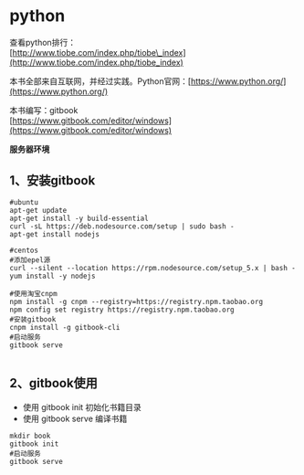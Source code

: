 # python

查看python排行：  
[http://www.tiobe.com/index.php/tiobe\_index](http://www.tiobe.com/index.php/tiobe_index)

本书全部来自互联网，并经过实践。Python官网：[https://www.python.org/](https://www.python.org/)

本书编写：gitbook  
[https://www.gitbook.com/editor/windows](https://www.gitbook.com/editor/windows)

**服务器环境**

## 1、安装gitbook

```
#ubuntu
apt-get update
apt-get install -y build-essential
curl -sL https://deb.nodesource.com/setup | sudo bash -
apt-get install nodejs
```

```
#centos
#添加epel源
curl --silent --location https://rpm.nodesource.com/setup_5.x | bash -
yum install -y nodejs
```

```
#使用淘宝cnpm
npm install -g cnpm --registry=https://registry.npm.taobao.org
npm config set registry https://registry.npm.taobao.org 
#安装gitbook
cnpm install -g gitbook-cli
#启动服务
gitbook serve


```

## 2、gitbook使用

* 使用 gitbook init 初始化书籍目录
* 使用 gitbook serve 编译书籍

```
mkdir book
gitbook init
#启动服务
gitbook serve
```



